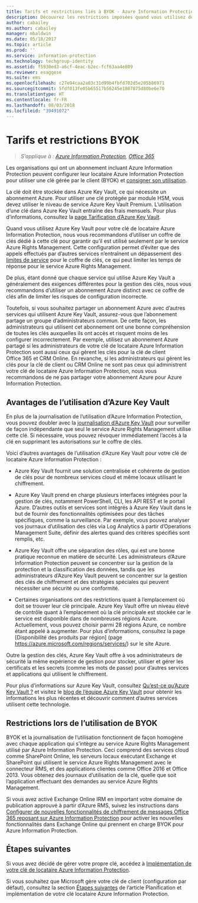 ```yaml
---
title: Tarifs et restrictions liés à BYOK - Azure Information Protection
description: Découvrez les restrictions imposées quand vous utilisez des clés gérées par le client (BYOK, Bring Your Own Key) avec Azure Information Protection.
author: cabailey
ms.author: cabailey
manager: mbaldwin
ms.date: 05/18/2017
ms.topic: article
ms.prod: ''
ms.service: information-protection
ms.technology: techgroup-identity
ms.assetid: f5930ed3-a6cf-4eac-b2ec-fcf63aa4e809
ms.reviewer: esaggese
ms.suite: ems
ms.openlocfilehash: c27e94caa2a03c31d99b4fbfd702d5e205b86971
ms.sourcegitcommit: 5fdf013fe05b65517b56245e1807875d80be6e70
ms.translationtype: HT
ms.contentlocale: fr-FR
ms.lasthandoff: 08/03/2018
ms.locfileid: "39491072"
---
```

# <a name="byok-pricing-and-restrictions"></a>Tarifs et restrictions BYOK

>*S’applique à : [Azure Information Protection](https://azure.microsoft.com/pricing/details/information-protection), [Office 365](http://download.microsoft.com/download/E/C/F/ECF42E71-4EC0-48FF-AA00-577AC14D5B5C/Azure_Information_Protection_licensing_datasheet_EN-US.pdf)*


Les organisations qui ont un abonnement incluant Azure Information Protection peuvent configurer leur locataire Azure Information Protection pour utiliser une clé gérée par le client (BYOK) et [consigner son utilisation](./log-analyze-usage.md). 

La clé doit être stockée dans Azure Key Vault, ce qui nécessite un abonnement Azure. Pour utiliser une clé protégée par module HSM, vous devez utiliser le niveau de service Azure Key Vault Premium. L’utilisation d’une clé dans Azure Key Vault entraîne des frais mensuels. Pour plus d’informations, consultez la [page Tarification d’Azure Key Vault](https://azure.microsoft.com/pricing/details/key-vault/).

Quand vous utilisez Azure Key Vault pour votre clé de locataire Azure Information Protection, nous vous recommandons d’utiliser un coffre de clés dédié à cette clé pour garantir qu’il est utilisé seulement par le service Azure Rights Management. Cette configuration permet d’éviter que des appels effectués par d’autres services n’entraînent un dépassement des [limites de service](/azure/key-vault/key-vault-service-limits) pour le coffre de clés, ce qui peut limiter les temps de réponse pour le service Azure Rights Management.  

De plus, étant donné que chaque service qui utilise Azure Key Vault a généralement des exigences différentes pour la gestion des clés, nous vous recommandons d’utiliser un abonnement Azure distinct avec ce coffre de clés afin de limiter les risques de configuration incorrecte. 

Toutefois, si vous souhaitez partager un abonnement Azure avec d’autres services qui utilisent Azure Key Vault, assurez-vous que l’abonnement partage un groupe d’administrateurs commun. De cette façon, les administrateurs qui utilisent cet abonnement ont une bonne compréhension de toutes les clés auxquelles ils ont accès et risquent moins de les configurer incorrectement. Par exemple, utilisez un abonnement Azure partagé si les administrateurs de votre clé de locataire Azure Information Protection sont aussi ceux qui gèrent les clés pour la clé de client Office 365 et CRM Online. En revanche, si les administrateurs qui gèrent les clés pour la clé de client ou CRM Online ne sont pas ceux qui administrent votre clé de locataire Azure Information Protection, nous vous recommandons de ne pas partager votre abonnement Azure pour Azure Information Protection.

## <a name="benefits-of-using-azure-key-vault"></a>Avantages de l’utilisation d’Azure Key Vault

En plus de la journalisation de l’utilisation d’Azure Information Protection, vous pouvez doubler avec la [journalisation d’Azure Key Vault](https://azure.microsoft.com/documentation/articles/key-vault-logging/) pour surveiller de façon indépendante que seul le service Azure Rights Management utilise cette clé. Si nécessaire, vous pouvez révoquer immédiatement l’accès à la clé en supprimant les autorisations sur le coffre de clés.

Voici d’autres avantages de l’utilisation d’Azure Key Vault pour votre clé de locataire Azure Information Protection :

- Azure Key Vault fournit une solution centralisée et cohérente de gestion de clés pour de nombreux services cloud et même locaux utilisant le chiffrement.

- Azure Key Vault prend en charge plusieurs interfaces intégrées pour la gestion de clés, notamment PowerShell, CLI, les API REST et le portail Azure. D’autres outils et services sont intégrés à Azure Key Vault dans le but de fournir des fonctionnalités optimisées pour des tâches spécifiques, comme la surveillance. Par exemple, vous pouvez analyser vos journaux d’utilisation des clés via Log Analytics à partir d’Operations Management Suite, définir des alertes quand des critères spécifiés sont remplis, etc.

- Azure Key Vault offre une séparation des rôles, qui est une bonne pratique reconnue en matière de sécurité. Les administrateurs d’Azure Information Protection peuvent se concentrer sur la gestion de la protection et la classification des données, tandis que les administrateurs d’Azure Key Vault peuvent se concentrer sur la gestion des clés de chiffrement et des stratégies spéciales qui peuvent nécessiter une sécurité ou une conformité.

- Certaines organisations ont des restrictions quant à l’emplacement où doit se trouver leur clé principale. Azure Key Vault offre un niveau élevé de contrôle quant à l’emplacement où la clé principale est stockée car le service est disponible dans de nombreuses régions Azure. Actuellement, vous pouvez choisir parmi 28 régions Azure, ce nombre étant appelé à augmenter. Pour plus d’informations, consultez la page [Disponibilité des produits par région] (page https://azure.microsoft.com/regions/services/) sur le site Azure.

Outre la gestion des clés, Azure Key Vault offre à vos administrateurs de sécurité la même expérience de gestion pour stocker, utiliser et gérer les certificats et les secrets (comme les mots de passe) pour d’autres services et applications qui utilisent le chiffrement. 

Pour plus d’informations sur Azure Key Vault, consultez [Qu’est-ce qu’Azure Key Vault ?](/azure/key-vault/key-vault-whatis) et visitez le [blog de l’équipe Azure Key Vault](https://cloudblogs.microsoft.com/kv/) pour obtenir les informations les plus récentes et découvrir comment d’autres services utilisent cette technologie.

## <a name="restrictions-when-using-byok"></a>Restrictions lors de l’utilisation de BYOK

BYOK et la journalisation de l’utilisation fonctionnent de façon homogène avec chaque application qui s’intègre au service Azure Rights Management utilisé par Azure Information Protection. Ceci comprend des services cloud comme SharePoint Online, les serveurs locaux exécutant Exchange et SharePoint qui utilisent le service Azure Rights Management avec le connecteur RMS, et des applications clientes comme Office 2016 et Office 2013. Vous obtenez des journaux d’utilisation de la clé, quelle que soit l’application effectuant des demandes au service Azure Rights Management.

Si vous avez activé Exchange Online IRM en important votre domaine de publication approuvé à partir d’Azure RMS, suivez les instructions dans [Configurer de nouvelles fonctionnalités de chiffrement de messages Office 365 reposant sur Azure Information Protection](https://support.office.com/article/7ff0c040-b25c-4378-9904-b1b50210d00e) pour activer les nouvelles fonctionnalités dans Exchange Online qui prennent en charge BYOK pour Azure Information Protection.

## <a name="next-steps"></a>Étapes suivantes

Si vous avez décidé de gérer votre propre clé, accédez à [Implémentation de votre clé de locataire Azure Information Protection](plan-implement-tenant-key.md#implementing-byok-for-your-azure-information-protection-tenant-key).

Si vous souhaitez que Microsoft gère votre clé de client (configuration par défaut), consultez la section [Étapes suivantes](plan-implement-tenant-key.md#next-steps) de l’article Planification et implémentation de votre clé locataire Azure Information Protection.

